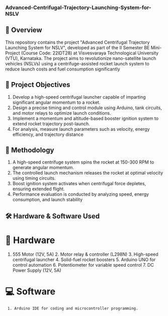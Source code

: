 ###  Advanced-Centrifugal-Trajectory-Launching-System-for-NSLV


## 📌 Overview
 This repository contains the project "Advanced Centrifugal Trajectory Launching System for NSLV", developed as part of the II Semester BE Mini-Project (Course Code: 22IDT28) at Visvesvaraya Technological University (VTU), Karnataka. The project aims to revolutionize nano-satellite launch vehicles (NSLVs) using a centrifuge-assisted rocket launch system to reduce launch costs and fuel consumption significantly


## 🎯 Project Objectives
 1. Develop a high-speed centrifugal launcher capable of imparting significant angular momentum to a rocket.
 2. Design a precise timing and control module using Arduino, tank circuits, and motor relays to optimize launch conditions.
 3. Implement a momentum and altitude-based booster ignition system to extend rocket trajectory post-launch.
 4. For analysis, measure launch parameters such as velocity, energy efficiency, and trajectory distance

 
## 🔬 Methodology
 1. A high-speed centrifuge system spins the rocket at 150-300 RPM to generate angular momentum.
 2. The controlled launch mechanism releases the rocket at optimal velocity using timing circuits.
 3. Boost ignition system activates when centrifugal force depletes, ensuring extended flight.
 4. Performance evaluation is conducted by analyzing speed, energy consumption, and launch stability

## 🛠️ Hardware & Software Used
  
  # 🔧 Hardware
   1. 555 Motor (12V, 5A)
     2. Motor relay & controller (L298N)
     3. High-speed centrifugal launcher
     4. Solid-fuel rocket boosters
     5. Arduino UNO for control automation
     6. Potentiometer for variable speed control
     7. DC Power Supply (12V, 5A)
  # 💻 Software
     1. Arduino IDE for coding and microcontroller programming.


